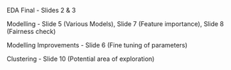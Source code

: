 EDA Final - Slides 2 & 3


Modelling - Slide 5 (Various Models), Slide 7 (Feature importance), Slide 8 (Fairness check)


Modelling Improvements - Slide 6 (Fine tuning of parameters)


Clustering - Slide 10 (Potential area of exploration)
